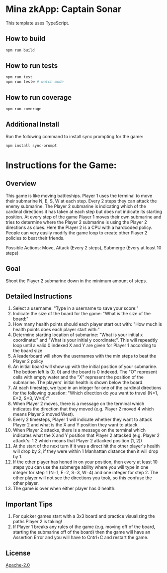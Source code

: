 # Mina zkApp: Captain Sonar

This template uses TypeScript.

## How to build

```sh
npm run build
```

## How to run tests

```sh
npm run test
npm run testw # watch mode
```

## How to run coverage

```sh
npm run coverage
```


## Additional Install
Run the following command to install sync prompting for the game:
```
npm install sync-prompt
```

# Instructions for the Game:
## Overview
This game is like moving battleships. Player 1 uses the terminal to move their submarine N, E, S, W at each step. Every 2 steps they can attack the enemy submarine. The Player 2 submarine is indicating which of the cardinal directions it has taken at each step but does not indicate its starting position. At every step of the game Player 1 moves their own submarine and tries to determine where the Player 2 submarine is using the Player 2 directions as clues. Here the Player 2 is a CPU with a hardcoded policy. People can very easily modify the game loop to create other Player 2 policies to beat their friends. 

Possible Actions: Move, Attack (Every 2 steps), Submerge (Every at least 10 steps)

## Goal
Shoot the Player 2 submarine down in the minimum amount of steps.

## Detailed Instructions
1. Select a username: "Type in a username to save your score:"
2. Indicate the size of the board for the game: "What is the size of the board:"
3. How many health points should each player start out with: "How much is health points does each player start with:"
4. Determine starting location of submarine: "What is your initial x coordinate:" and "What is your initial y coordinate:". This will repeadtly loop until a valid 0 indexed X and Y are given for Player 1 according to the board size
5. A leaderboard will show the usernames with the min steps to beat the Player 2 policy
6. An initial board will show up with the initial position of your submarine. The bottom left is (0, 0) and the board is 0 indexed. The "O" represent cells with empty water and the "X" represent the position of the submarine. The players' initial health is shown below the board.
7. At each timestep, we type in an integer for one of the cardinal directions for the following question: "Which direction do you want to travel (N=1, E=2, S=3, W=4):"
8. When Player 2 moves, there is a message on the terminal which indicates the direction that they moved (e.g. Player 2 moved 4 which means Player 2 moved West).
9. Every 2 timesteps, Player 1 will indicate whether they want to attack Player 2 and what is the X and Y position they want to attack.
10. When Player 2 attacks, there is a message on the terminal which indicates what the X and Y position that Player 2 attacked (e.g. Player 2 attack's:  1 2 which means that Player 2 attacked position (1, 2))
11. At the start of the next turn if it was a direct hit the other player's health will drop by 2, if they were within 1 Manhattan distance then it will drop by 1.
12. If the other player has honed in on your position, then every at least 10 steps you can use the submerge ability where you will type in one integer for step 1 (N=1, E=2, S=3, W=4) and one integer for step 2. The other player will not see the directions you took, so this confuse the other player.
13. The game is over when either player has 0 health.

## Important Tips
1. For quicker games start with a 3x3 board and practice visualizing the paths Player 2 is taking!
2. If Player 1 breaks any rules of the game (e.g. moving off of the board, starting the submarine off of the board) then the game will have an Assertion Error and you will have to Cntrl+C and restart the game.




## License
[Apache-2.0](LICENSE)
